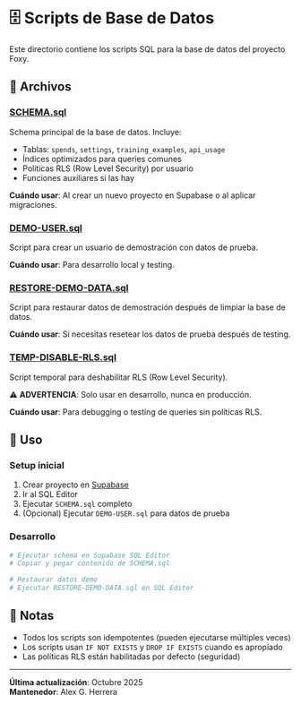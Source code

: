 # 🗄️ Scripts de Base de Datos

Este directorio contiene los scripts SQL para la base de datos del proyecto Foxy.

## 📁 Archivos

### **[SCHEMA.sql](./SCHEMA.sql)**
Schema principal de la base de datos. Incluye:

- Tablas: `spends`, `settings`, `training_examples`, `api_usage`
- Índices optimizados para queries comunes
- Políticas RLS (Row Level Security) por usuario
- Funciones auxiliares si las hay

**Cuándo usar**: Al crear un nuevo proyecto en Supabase o al aplicar migraciones.

### **[DEMO-USER.sql](./DEMO-USER.sql)**
Script para crear un usuario de demostración con datos de prueba.

**Cuándo usar**: Para desarrollo local y testing.

### **[RESTORE-DEMO-DATA.sql](./RESTORE-DEMO-DATA.sql)**
Script para restaurar datos de demostración después de limpiar la base de datos.

**Cuándo usar**: Si necesitas resetear los datos de prueba después de testing.

### **[TEMP-DISABLE-RLS.sql](./TEMP-DISABLE-RLS.sql)**
Script temporal para deshabilitar RLS (Row Level Security). 

⚠️ **ADVERTENCIA**: Solo usar en desarrollo, nunca en producción.

**Cuándo usar**: Para debugging o testing de queries sin políticas RLS.

## 🚀 Uso

### Setup inicial

1. Crear proyecto en [Supabase](https://supabase.com)
2. Ir al SQL Editor
3. Ejecutar `SCHEMA.sql` completo
4. (Opcional) Ejecutar `DEMO-USER.sql` para datos de prueba

### Desarrollo

```bash
# Ejecutar schema en Supabase SQL Editor
# Copiar y pegar contenido de SCHEMA.sql

# Restaurar datos demo
# Ejecutar RESTORE-DEMO-DATA.sql en SQL Editor
```

## 📝 Notas

- Todos los scripts son idempotentes (pueden ejecutarse múltiples veces)
- Los scripts usan `IF NOT EXISTS` y `DROP IF EXISTS` cuando es apropiado
- Las políticas RLS están habilitadas por defecto (seguridad)

---

**Última actualización**: Octubre 2025  
**Mantenedor**: Alex G. Herrera


